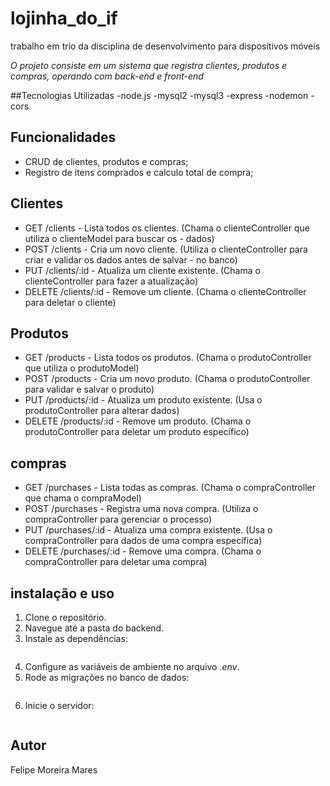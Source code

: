 # lojinha_do_if
trabalho em trio da disciplina de desenvolvimento para dispositivos móveis

*O projeto consiste em um sistema que registra clientes, produtos e compras, operando com back-end e front-end*

##Tecnologias Utilizadas
-node.js
-mysql2
-mysql3
-express
-nodemon
-cors

## Funcionalidades

  - CRUD de clientes, produtos e compras;
  - Registro de itens comprados e calculo total de compra;

## Clientes

  - GET /clients - Lista todos os clientes. (Chama o clienteController que utiliza o clienteModel para buscar os - dados)
  - POST /clients - Cria um novo cliente. (Utiliza o clienteController para criar e validar os dados antes de salvar - no banco)
  - PUT /clients/:id - Atualiza um cliente existente. (Chama o clienteController para fazer a atualização)
  - DELETE /clients/:id - Remove um cliente. (Chama o clienteController para deletar o cliente)

## Produtos

  - GET /products - Lista todos os produtos. (Chama o produtoController que utiliza o produtoModel)
  - POST /products - Cria um novo produto. (Chama o produtoController para validar e salvar o produto)
  - PUT /products/:id - Atualiza um produto existente. (Usa o produtoController para alterar dados)
  - DELETE /products/:id - Remove um produto. (Chama o produtoController para deletar um produto específico)

## compras

  - GET /purchases - Lista todas as compras. (Chama o compraController que chama o compraModel)
  - POST /purchases - Registra uma nova compra. (Utiliza o compraController para gerenciar o processo)
  - PUT /purchases/:id - Atualiza uma compra existente. (Usa o compraController para dados de uma compra específica)
  - DELETE /purchases/:id - Remove uma compra. (Chama o compraController para deletar uma compra)

## instalação e uso
  1. Clone o repositório.
  2. Navegue até a pasta do backend.
  3. Instale as dependências:
     ```npm install
  4. Configure as variáveis de ambiente no arquivo *.env*.
  5. Rode as migrações no banco de dados:
     ```npx sequelize-cli db:migrate
  6. Inicie o servidor:
     ```npm start

## Autor
Felipe Moreira Mares
